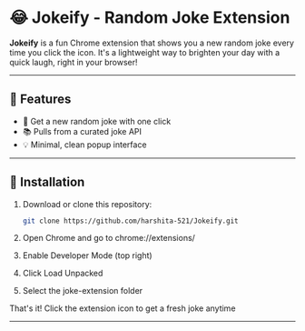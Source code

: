 # 😂 Jokeify - Random Joke Extension

**Jokeify** is a fun Chrome extension that shows you a new random joke every time you click the icon. It's a lightweight way to brighten your day with a quick laugh, right in your browser!

---

## 🚀 Features

- 🤣 Get a new random joke with one click
- 📚 Pulls from a curated joke API 
- 💡 Minimal, clean popup interface

---

## 🧩 Installation

1. Download or clone this repository:
   ```bash
   git clone https://github.com/harshita-521/Jokeify.git

2. Open Chrome and go to chrome://extensions/

3. Enable Developer Mode (top right)

4. Click Load Unpacked

5. Select the joke-extension folder

That's it! Click the extension icon to get a fresh joke anytime

---

